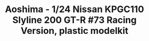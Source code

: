 ---
layout: product
title: "Aoshima - 1/24 Nissan KPGC110 Slyline 200 GT-R #73 Racing Version, plastic modelkit"
price: "TBA" 
desc: "N/A"
img_path: "/assets/img/AO53492.jpg"
brand: "N/A"
available: false
special_offer: false
new: false
soon: false
cat: "010000"
subcat: "013700"
subsubcat: "0N/A"
sifra: "AO53492"
---